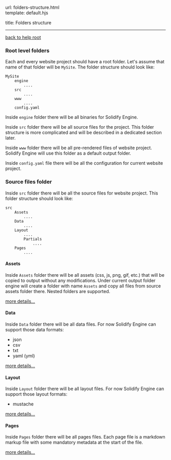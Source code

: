 url:        folders-structure.html  
template:   default.hjs

title:      Folders structure

---

[back to help root](/index.html)

### Root level folders

Each and every website project should have a root folder. Let's assume that name of that folder will be `MySite`. The folder structure should look like:

```none
MySite
    engine
        ....
    src
        ....
    www
        ....
    config.yaml
```

Inside `engine` folder there will be all binaries for Solidify Engine.

Inside `src` folder there will be all source files for the project. This folder structure is more complicated and will be described in a dedicated section later.

Inside `www` folder there will be all pre-rendered files of website project. Solidify Engine will use this folder as a default output folder.

Inside `config.yaml` file there will be all the configuration for current website project.

### Source files folder

Inside `src` folder there will be all the source files for website project. This folder structure should look like:

```none
src
    Assets
        ....
    Data
        ....
    Layout
        ....
        Partials
            ....
    Pages
        ....
```

#### Assets

Inside `Assets` folder there will be all assets (css, js, png, gif, etc.) that will be copied to output without any modifications. Under current output folder engine will create a folder with name `Assets` and copy all files from source assets folder there. Nested folders are supported.

[more details...](folders-structure/assets.html)


#### Data

Inside `Data` folder there will be all data files. For now Solidify Engine can support those data formats:

- json
- csv
- txt
- yaml (yml)

[more details...](folders-structure/data.html)


#### Layout

Inside `Layout` folder there will be all layout files. For now Solidify Engine can support those layout formats: 

- mustache

[more details...](folders-structure/layout.html)


#### Pages

Inside `Pages` folder there will be all pages files. Each page file is a markdown markup file with some mandatory metadata at the start of the file.

[more details...](folders-structure/pages.html)